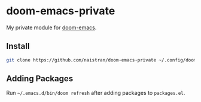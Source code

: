 # doom-emacs-private

My private module for [doom-emacs](https://github.com/hlissner/doom-emacs).

## Install

```sh
git clone https://github.com/naistran/doom-emacs-private ~/.config/doom
```

## Adding Packages

Run `~/.emacs.d/bin/doom refresh` after adding packages to `packages.el`.
